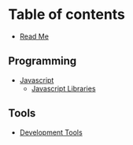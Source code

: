 # Table of contents

* [Read Me](README.md)

## Programming

* [Javascript](programming\javascript\README.md)
  * [Javascript Libraries](programming\javascript\javascript-libraries.md)

## Tools

* [Development Tools](tools\development-tools.md)